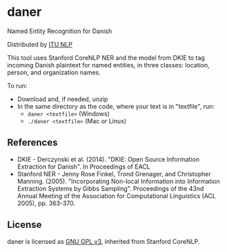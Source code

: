 # daner
Named Entity Recognition for Danish

Distributed by [ITU NLP](https://nlp.itu.dk)

This tool uses Stanford CoreNLP NER and the model from DKIE to tag incoming Danish plaintext for named entities, in three classes: location, person, and organization names.

To run:

* Download and, if needed, unzip
* In the same directory as the code, where your text is in "textfile", run:
  * `daner <textfile>` (Windows)
  * `./daner <textfile>` (Mac or Linux)

## References
* DKIE - Derczynski et al. (2014). "DKIE: Open Source Information Extraction for Danish". In Proceedings of EACL
* Stanford NER - Jenny Rose Finkel, Trond Grenager, and Christopher Manning. (2005). "Incorporating Non-local Information into Information Extraction Systems by Gibbs Sampling". Proceedings of the 43nd Annual Meeting of the Association for Computational Linguistics (ACL 2005), pp. 363-370.
 
## License
daner is licensed as [GNU GPL v3](http://www.gnu.org/licenses/gpl.html), inherited from Stanford CoreNLP.
